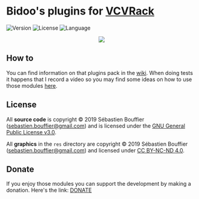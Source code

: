 # Bidoo's plugins for [VCVRack](https://vcvrack.com)

<!-- Version and License Badges -->
![Version](https://img.shields.io/badge/version-1.1.15-green.svg?style=flat-square)
![License](https://img.shields.io/badge/license-BSD3-blue.svg?style=flat-square)
![Language](https://img.shields.io/badge/language-C++-yellow.svg?style=flat-square)

<p align="center">
   <img src="https://github.com/sebastien-bouffier/Bidoo/blob/v1.0/images/pack.png"/>
</p>

## How to

You can find information on that plugins pack in the [wiki](https://github.com/sebastien-bouffier/Bidoo/wiki). When doing tests it happens that I record a video so you may find some ideas on how to use those modules [here](https://www.youtube.com/bidoo).

## License

All **source code** is copyright © 2019 Sébastien Bouffier (sebastien.bouffier@gmail.com) and is licensed under the [GNU General Public License v3.0](LICENSE.txt).

All **graphics** in the `res` directory are copyright © 2019 Sébastien Bouffier (sebastien.bouffier@gmail.com) and licensed under [CC BY-NC-ND 4.0](https://creativecommons.org/licenses/by-nc-nd/4.0/).

## Donate

If you enjoy those modules you can support the development by making a donation. Here's the link: [DONATE](https://paypal.me/sebastienbouffier)
